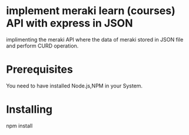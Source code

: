 implement meraki learn (courses) API with express in JSON
====================================
implimenting the meraki API where the data of meraki stored in JSON file and perform CURD operation.

Prerequisites
===============
You need to have installed Node.js,NPM in your System.

Installing
===============
npm install
